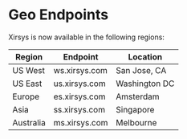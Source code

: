 # Geo Endpoints

Xirsys is now available in the following regions:

|Region|Endpoint|Location
|------|--------|--------|
|US West| ws.xirsys.com| San Jose, CA|   
|US East| us.xirsys.com| Washington DC|
|Europe| es.xirsys.com| Amsterdam|
|Asia| ss.xirsys.com| Singapore|
|Australia| ms.xirsys.com| Melbourne|




